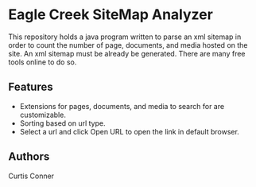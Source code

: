 Eagle Creek SiteMap Analyzer
============================
This repository holds a java program written to parse an xml sitemap in order to count the number of page, documents, and media hosted on the site. An xml sitemap must be already be generated. There are many free tools online to do so. 

Features
------------
- Extensions for pages, documents, and media to search for are customizable.
- Sorting based on url type.
- Select a url and click Open URL to open the link in default browser.

Authors
--------
Curtis Conner
